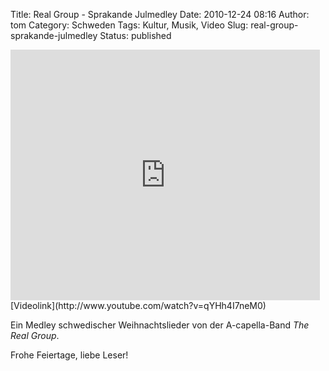 Title: Real Group - Sprakande Julmedley
Date: 2010-12-24 08:16
Author: tom
Category: Schweden
Tags: Kultur, Musik, Video
Slug: real-group-sprakande-julmedley
Status: published

<iframe title="YouTube video player" class="youtube-player" type="text/html" width="495" height="401" src="http://www.youtube.com/embed/qYHh4I7neM0" frameborder="0"></iframe>  
[Videolink](http://www.youtube.com/watch?v=qYHh4I7neM0)

Ein Medley schwedischer Weihnachtslieder von der A-capella-Band *The
Real Group*.

Frohe Feiertage, liebe Leser!

